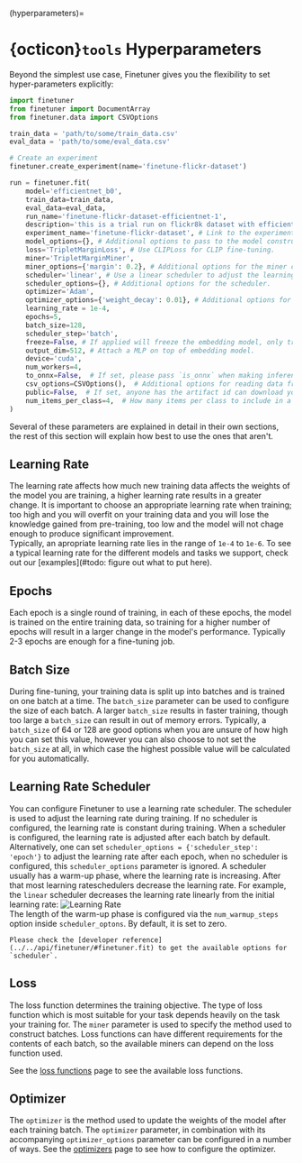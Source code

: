 (hyperparameters)=
# {octicon}`tools` Hyperparameters

Beyond the simplest use case,
Finetuner gives you the flexibility to set hyper-parameters explicitly:

```python
import finetuner
from finetuner import DocumentArray
from finetuner.data import CSVOptions

train_data = 'path/to/some/train_data.csv'
eval_data = 'path/to/some/eval_data.csv'

# Create an experiment
finetuner.create_experiment(name='finetune-flickr-dataset')

run = finetuner.fit(
    model='efficientnet_b0',
    train_data=train_data,
    eval_data=eval_data, 
    run_name='finetune-flickr-dataset-efficientnet-1',
    description='this is a trial run on flickr8k dataset with efficientnet b0.',
    experiment_name='finetune-flickr-dataset', # Link to the experiment created above.
    model_options={}, # Additional options to pass to the model constructor.
    loss='TripletMarginLoss', # Use CLIPLoss for CLIP fine-tuning.
    miner='TripletMarginMiner',
    miner_options={'margin': 0.2}, # Additional options for the miner constructor.
    scheduler='linear', # Use a linear scheduler to adjust the learning rate.
    scheduler_options={}, # Additional options for the scheduler.
    optimizer='Adam',
    optimizer_options={'weight_decay': 0.01}, # Additional options for the optimizer.
    learning_rate = 1e-4,
    epochs=5,
    batch_size=128,
    scheduler_step='batch',
    freeze=False, # If applied will freeze the embedding model, only train the MLP.
    output_dim=512, # Attach a MLP on top of embedding model.
    device='cuda',
    num_workers=4,
    to_onnx=False,  # If set, please pass `is_onnx` when making inference.
    csv_options=CSVOptions(),  # Additional options for reading data from a CSV file.
    public=False,  # If set, anyone has the artifact id can download your fine-tuned model.
    num_items_per_class=4,  # How many items per class to include in a batch.
)
```

Several of these parameters are explained in detail in their own sections,
the rest of this section will explain how best to use the ones that aren't.

## Learning Rate
The learning rate affects how much new training data affects the weights of the model you are training,
a higher learning rate results in a greater change.
It is important to choose an appropriate learning rate when training;
too high and you will overfit on your training data and you will lose the knowledge gained from pre-training,
too low and the model will not chage enough to produce significant improvement.  
Typically, an apropriate learning rate lies in the range of `1e-4` to `1e-6`. To see a typical learning rate for the different models and tasks we support, check out our [examples](#todo: figure out what to put here).

## Epochs
Each epoch is a single round of training, in each of these epochs, the model is trained on the entire training
data, so training for a higher number of epochs will result in a larger change in the model's performance.
Typically 2-3 epochs are enough for a fine-tuning job.

## Batch Size
During fine-tuning, your training data is split up into batches and is trained on one batch at a time.
The `batch_size` parameter can be used to configure the size of each batch.
A larger `batch_size` results in faster training, though too large a `batch_size` can result
in out of memory errors. Typically, a `batch_size` of 64 or 128 are good options when you
are unsure of how high you can set this value, however you can also choose to not set the `batch_size`
at all, in which case the highest possible value will be calculated for you automatically.

## Learning Rate Scheduler
You can configure Finetuner to use a learning rate scheduler.
The scheduler is used to adjust the learning rate during training.
If no scheduler is configured, the learning rate is constant during training.
When a scheduler is configured, the learning rate is adjusted after each batch by default.
Alternatively, one can set `scheduler_options = {'scheduler_step': 'epoch'}` to adjust the learning rate after
each epoch, when no scheduler is configured, this `scheduler_options` parameter is ignored.
A scheduler usually has a warm-up phase, where the learning rate is increasing.
After that most learning rateschedulers decrease the learning rate.
For example, the `linear` scheduler decreases the learning rate linearly from the initial learning rate:
![Learning Rate](https://user-images.githubusercontent.com/6599259/221238105-ee294b7e-544a-4de8-8c92-0c61275f29bb.png)  
The length of the warm-up phase is configured via the `num_warmup_steps` option inside `scheduler_optons`.
By default, it is set to zero.

```{Important}
Please check the [developer reference](../../api/finetuner/#finetuner.fit) to get the available options for `scheduler`.
```

## Loss
The loss function determines the training objective.
The type of loss function which is most suitable for your task depends heavily on the task your training for.
The `miner` parameter is used to specify the method used to construct batches.
Loss functions can have different requirements for the contents of each batch,
so the available miners can depend on the loss function used.

See the [loss functions](./loss-functions.md) page to see the available loss functions.

## Optimizer
The `optimizer` is the method used to update the weights of the model after each training batch.
The `optimizer` parameter, in combination with its accompanying `optimizer_options`
parameter can be configured in a number of ways.
See the [optimizers](./optimizers.md) page to see how to configure the optimizer.